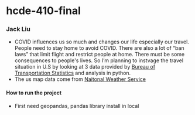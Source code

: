 # hcde-410-final
### Jack Liu
- COVID influences us so much and changes our life especially our travel. People need to stay home to avoid COVID. There are also a lot of “ban laws” that limit flight and restrict people at home. There must be some consequences to people's lives. So I’m planning to instvage the travel situation in U.S by looking at 3 data provided by [Bureau of Transportation Statistics](https://www.transtats.bts.gov/DL_SelectFields.aspx?gnoyr_VQ=GED&QO_fu146_anzr=Nv4%20Pn44vr45) and analysis in python.
- The us map data come from [Naitonal Weather Service](https://www.weather.gov/gis/USStates)

#### How to run the project
- First need geopandas, pandas library install in local 